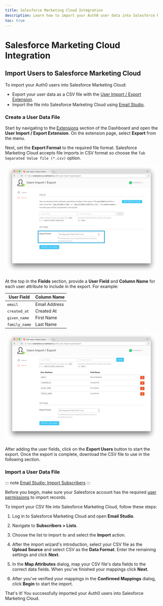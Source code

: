 ```yaml
---
title: Salesforce Marketing Cloud Integration
description: Learn how to import your Auth0 user data into Salesforce Marketing Cloud.
toc: true
---
```


# Salesforce Marketing Cloud Integration

## Import Users to Salesforce Marketing Cloud

To import your Auth0 users into Salesforce Marketing Cloud:

- Export your user data as a CSV file with the [User Import / Export Extension](/extensions/user-import-export).
- Import the file into Salesforce Marketing Cloud using [Email Studio](https://help.marketingcloud.com/en/documentation/exacttarget/getting_started/).

### Create a User Data File

Start by navigating to the [Extensions](${manage_url}/#/extensions) section of the Dashboard and open the **User Import / Export Extension**. On the extension page, select **Export** from the menu.

Next, set the **Export Format** to the required file format. Salesforce Marketing Cloud accepts file imports in CSV format so choose the `Tab Separated Value file (*.csv)` option.

![User Import/Export Extension Format](/media/articles/integrations/marketing/import-export-set-format.png)

At the top in the **Fields** section, provide a **User Field** and **Column Name** for each user attribute to include in the export. For example:

User Field | Column Name
-----------|------------
`email` | Email Address
`created_at` | Created At
`given_name` | First Name
`family_name` | Last Name

![User Import/Export Extension Fields](/media/articles/integrations/marketing/import-export-fields.png)

After adding the user fields, click on the **Export Users** button to start the export. Once the export is complete, download the CSV file to use in the following section.

### Import a User Data File

::: note
[Email Studio: Import Subscribers](https://help.marketingcloud.com/en/documentation/exacttarget/subscribers/subscribers_for_interactive_marketing_hub/imports/importing_subscribers/)
:::

Before you begin, make sure your Salesforce account has the required [user permissions](https://help.salesforce.com/articleView?id=faq_import_general_permissions.htm) to import records.

To import your CSV file into Salesforce Marketing Cloud, follow these steps:

1. Log in to Salesforce Marketing Cloud and open **Email Studio**.

2. Navigate to **Subscribers > Lists**.

3. Choose the list to import to and select the **Import** action.

4. After the import wizard's introduction, select your CSV file as the **Upload Source** and select CSV as the **Data Format**. Enter the remaining settings and click **Next**.

5. In the **Map Attributes** dialog, map your CSV file's data fields to the correct data fields. When you've finished your mappings click **Next**.

6. After you've verified your mappings in the **Confirmed Mappings** dialog, click **Begin** to start the import.

That's it! You successfully imported your Auth0 users into Salesforce Marketing Cloud.

